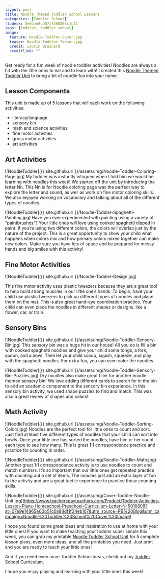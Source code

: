 ```yaml
---
layout: post
title: Noodle Themed Toddler School Lessons
categories: [Toddler School]
flodesk: 5e6bae8cb57a7300267c1cf2
tags: [toddler, toddler school]
image:
  feature: Noodle-Toddler-Cover.jpg
  teaser: Noodle-Toddler-Teaser.jpg
  credit: Laurin Brainard
  creditlink: ""
---
```

Get ready for a fun week of noodle toddler activities! Noodles are always a hit with the little ones to eat and to learn with! I created this [Noodle Themed Toddler Unit](https://www.teacherspayteachers.com/Product/Toddler-Activities-Lesson-Plans-Homeschool-Preschool-Curriculum-Letter-N-5010808?st=07e9e14865e03b51c0a88df1f34eb167&utm_source=PB%20Blog&utm_campaign=Noodle%20Toddler%20School%20Unit) to bring a bit of noodle fun into your home. 

## Lesson Components 
This unit is made up of 5 lessons that will each work on the following activities:
- literacy/language 
- sensory bin 
- math and science activities
- fine motor activities
- gross motor activities 
- art activities

## Art Activities

![NoodleToddler]({{ site.github.url }}/assets/img/Noodle-Toddler-Coloring-Page.jpg)
My toddler was instantly intrigued when I told him we would be learning with noodles this week! We started off the unit by introducing the letter Nn. This Nn is for Noodle coloring page was the perfect way to explore the letter and sound, as well as work on fine motor coloring skills. We also enjoyed working on vocabulary and talking about all of the different types of noodles. 

![NoodleToddler]({{ site.github.url }}/Noodle-Toddler-Spaghetti-Painting.jpg)
Have you ever experimented with painting using a variety of “paintbrushes”? Your little ones will love using cooked spaghetti dipped in paint.  If you’re using two different colors, the colors will overlap just by the nature of the project. This is a great opportunity to show your child what happens when colors mix and how primary colors mixed together can make new colors. Make sure you have lots of space and be prepared for messy hands and big smiles with this activity! 

## Fine Motor Activities 

![NoodleToddler]({{ site.github.url }}/Noodle-Toddler-Design.jpg)

This fine motor activity uses plastic tweezers because they are a great tool to help build strong muscles in our little one’s hands. To begin, have your child use plastic tweezers to pick up different types of noodles and place them on the mat. This is also great hand-eye coordination practice. Your child can even place the noodles in different shapes or designs, like a flower, car, or train. 

## Sensory Bins 

![NoodleToddler]({{ site.github.url }}/assets/img/Noodle-Toddler-Sensory-Bin.jpg)
This sensory bin was a huge hit in our house! All you do is fill a bin with cooked spaghetti noodles and give your child some tongs, a fork, spoon, and a bowl. Then let your child scoop, squish, squeeze, and play with the spaghetti noodles. For extra fun, you can even color the noodles. 

![NoodleToddler]({{ site.github.url }}/assets/img/Noodle-Toddler-Sensory-Bin-Puzzles.jpg)
Dry noodles also make great filler for another noodle themed sensory bin! We love adding different cards to search for in the bin to add an academic component to the sensory bin experience. In this sensory bin activity, we used shape puzzles to find and match. This was also a great review of shapes and colors!

## Math Activity 

![NoodleToddler]({{ site.github.url }}/assets/img/Noodle-Toddler-Sorting-Colors.jpg)
Noodles are the perfect tool for little ones to count and sort. Just find at least five different types of noodles that your child can sort into bowls. Once your little one has sorted the noodles, have him or her count each type to see how many. This is great 1:1 correspondence practice and practice for counting in order.

![NoodleToddler]({{ site.github.url }}/assets/img/Noodle-Toddler-Math.jpg)
Another great 1:1 correspondence activity is to use noodles to count and match numbers. It’s so important that our little ones get repeated practice with counting out a set of items. The noodles just add an extra layer of fun to the activity and are a great tactile experience to practice those counting skills.  

![NoodleToddler]({{ site.github.url }}/assets/img/Cover-Toddler-Noodle-Unit.jpg)(https://www.teacherspayteachers.com/Product/Toddler-Activities-Lesson-Plans-Homeschool-Preschool-Curriculum-Letter-N-5010808?st=07e9e14865e03b51c0a88df1f34eb167&utm_source=PB%20Blog&utm_campaign=Noodle%20Toddler%20School%20Cover%20Image)

I hope you found some great ideas and inspiration to use at home with your little ones! If you want to make teaching your toddler super simple this week, you can grab my printable [Noodle Toddler School Unit](https://www.teacherspayteachers.com/Product/Toddler-Activities-Lesson-Plans-Homeschool-Preschool-Curriculum-Letter-N-5010808?st=07e9e14865e03b51c0a88df1f34eb167&utm_source=PB%20Blog&utm_campaign=Noodle%20Toddler%20School%20Unit) for 5 complete lesson plans, even more ideas, and all the printables you need. Just print and you are ready to teach your little ones!

And if you need even more Toddler School ideas, check out my [Toddler School Curriculum](https://www.teacherspayteachers.com/Product/Toddler-Activities-Lesson-Plans-Tot-School-Curriculum-Homeschool-Preschool-4296281?utm_source=PB%20Blog&utm_campaign=Toddler%20Bundle%20Upsell).

I hope you enjoy playing and learning with your little ones this week!